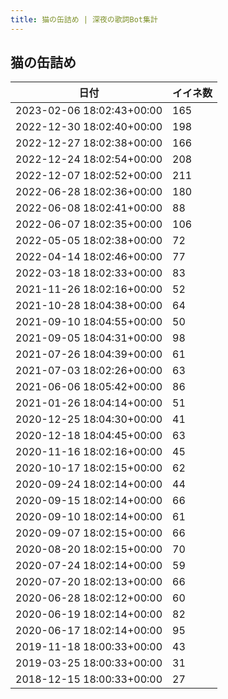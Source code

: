 ```yaml
---
title: 猫の缶詰め | 深夜の歌詞Bot集計
---
```

## 猫の缶詰め

|日付|イイネ数|
|-|-|
|2023-02-06 18:02:43+00:00|165|
|2022-12-30 18:02:40+00:00|198|
|2022-12-27 18:02:38+00:00|166|
|2022-12-24 18:02:54+00:00|208|
|2022-12-07 18:02:52+00:00|211|
|2022-06-28 18:02:36+00:00|180|
|2022-06-08 18:02:41+00:00|88|
|2022-06-07 18:02:35+00:00|106|
|2022-05-05 18:02:38+00:00|72|
|2022-04-14 18:02:46+00:00|77|
|2022-03-18 18:02:33+00:00|83|
|2021-11-26 18:02:16+00:00|52|
|2021-10-28 18:04:38+00:00|64|
|2021-09-10 18:04:55+00:00|50|
|2021-09-05 18:04:31+00:00|98|
|2021-07-26 18:04:39+00:00|61|
|2021-07-03 18:02:26+00:00|63|
|2021-06-06 18:05:42+00:00|86|
|2021-01-26 18:04:14+00:00|51|
|2020-12-25 18:04:30+00:00|41|
|2020-12-18 18:04:45+00:00|63|
|2020-11-16 18:02:16+00:00|45|
|2020-10-17 18:02:15+00:00|62|
|2020-09-24 18:02:14+00:00|44|
|2020-09-15 18:02:14+00:00|66|
|2020-09-10 18:02:14+00:00|61|
|2020-09-07 18:02:15+00:00|66|
|2020-08-20 18:02:15+00:00|70|
|2020-07-24 18:02:14+00:00|59|
|2020-07-20 18:02:13+00:00|66|
|2020-06-28 18:02:12+00:00|60|
|2020-06-19 18:02:14+00:00|82|
|2020-06-17 18:02:14+00:00|95|
|2019-11-18 18:00:33+00:00|43|
|2019-03-25 18:00:33+00:00|31|
|2018-12-15 18:00:33+00:00|27|
